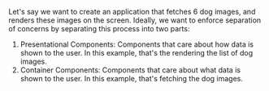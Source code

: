 Let's say we want to create an application that fetches 6 dog images, and renders these images on the screen. Ideally, we want to enforce separation of concerns by separating this process into two parts:
1. Presentational Components: Components that care about how data is shown to the user. In this example, that's the rendering the list of dog images.
2. Container Components: Components that care about what data is shown to the user. In this example, that's fetching the dog images.